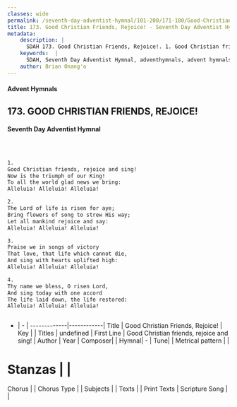 ```yaml
---
classes: wide
permalink: /seventh-day-adventist-hymnal/101-200/171-180/Good-Christian-Friends,-Rejoice!/
title: 173. Good Christian Friends, Rejoice! - Seventh Day Adventist Hymnal
metadata:
    description: |
      SDAH 173. Good Christian Friends, Rejoice!. 1. Good Christian friends, rejoice and sing! Now is the triumph of our King! To all the world glad news we bring: Alleluia! Alleluia! Alleluia!
    keywords:  |
      SDAH, Seventh Day Adventist Hymnal, adventhymnals, advent hymnals, Good Christian Friends, Rejoice!, Good Christian friends, rejoice and sing! 
    author: Brian Onang'o
---
```


#### Advent Hymnals
## 173. GOOD CHRISTIAN FRIENDS, REJOICE!
#### Seventh Day Adventist Hymnal

```txt



1.
Good Christian friends, rejoice and sing!
Now is the triumph of our King!
To all the world glad news we bring:
Alleluia! Alleluia! Alleluia!

2.
The Lord of life is risen for aye;
Bring flowers of song to strew His way;
Let all mankind rejoice and say:
Alleluia! Alleluia! Alleluia!

3.
Praise we in songs of victory
That love, that life which cannot die,
And sing with hearts uplifted high:
Alleluia! Alleluia! Alleluia!

4.
Thy name we bless, O risen Lord,
And sing today with one accord
The life laid down, the life restored:
Alleluia! Alleluia! Alleluia!



```

- |   -  |
-------------|------------|
Title | Good Christian Friends, Rejoice! |
Key |  |
Titles | undefined |
First Line | Good Christian friends, rejoice and sing! |
Author | 
Year | 
Composer|  |
Hymnal|  - |
Tune|  |
Metrical pattern | |
# Stanzas |  |
Chorus |  |
Chorus Type |  |
Subjects |  |
Texts |  |
Print Texts | 
Scripture Song |  |
  

